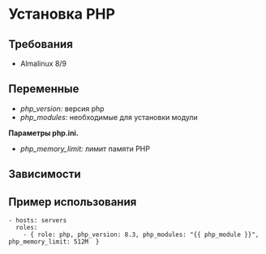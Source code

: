 Установка PHP
=============

Требования
------------

- Almalinux 8/9

Переменные
--------------

- *php_version:* версия php
- *php_modules:* необходимые для установки модули

**Параметры php.ini.**

- *php_memory_limit:*  лимит памяти PHP

Зависимости
------------

Пример использования
--------------------

    - hosts: servers
      roles:
        - { role: php, php_version: 8.3, php_modules: "{{ php_module }}", php_memory_limit: 512M  }
